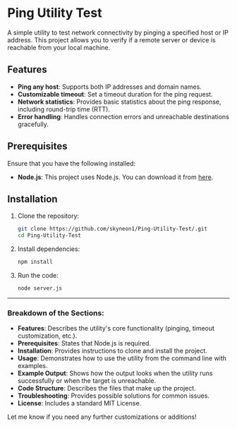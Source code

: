 # Ping Utility Test

A simple utility to test network connectivity by pinging a specified host or IP address. This project allows you to verify if a remote server or device is reachable from your local machine.

## Features

- **Ping any host**: Supports both IP addresses and domain names.
- **Customizable timeout**: Set a timeout duration for the ping request.
- **Network statistics**: Provides basic statistics about the ping response, including round-trip time (RTT).
- **Error handling**: Handles connection errors and unreachable destinations gracefully.

## Prerequisites

Ensure that you have the following installed:

- **Node.js**: This project uses Node.js. You can download it from [here](https://nodejs.org/).

## Installation

1. Clone the repository:

   ```bash
   git clone https://github.com/skyneon1/Ping-Utility-Test/.git
   cd Ping-Utility-Test
2. Install dependencies:

   ```bash
   npm install
3. Run the code:

   ```bash
   node server.js


---

### Breakdown of the Sections:

- **Features**: Describes the utility's core functionality (pinging, timeout customization, etc.).
- **Prerequisites**: States that Node.js is required.
- **Installation**: Provides instructions to clone and install the project.
- **Usage**: Demonstrates how to use the utility from the command line with examples.
- **Example Output**: Shows how the output looks when the utility runs successfully or when the target is unreachable.
- **Code Structure**: Describes the files that make up the project.
- **Troubleshooting**: Provides possible solutions for common issues.
- **License**: Includes a standard MIT License.

Let me know if you need any further customizations or additions!
